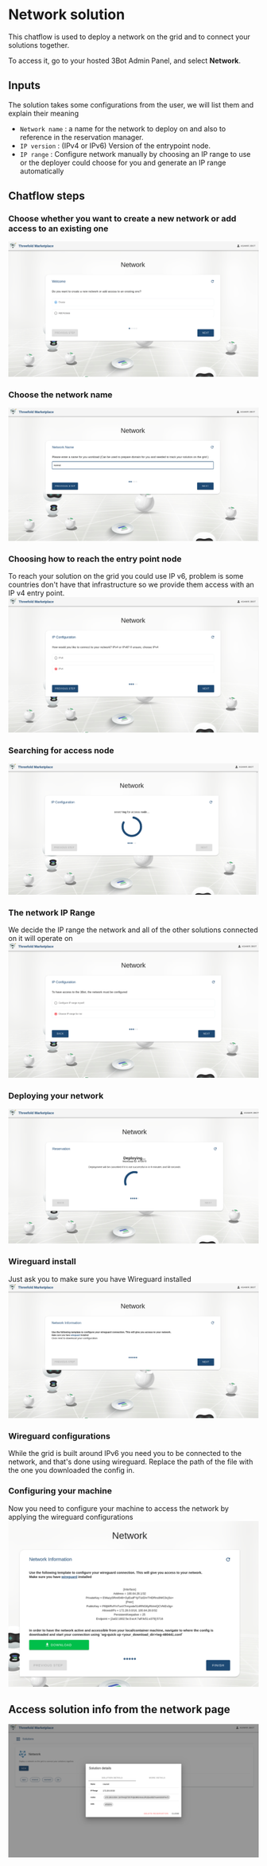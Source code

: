 # Network solution

This chatflow is used to deploy a network on the grid and to connect your solutions together.

To access it, go to your hosted 3Bot Admin Panel, and select __Network__.

## Inputs

The solution takes some configurations from the user, we will list them and explain their meaning

- `Network name` : a name for the network to deploy on and also to reference in the reservation manager.
- `IP version` : (IPv4 or IPv6) Version of the entrypoint node.
- `IP range` : Configure network manually by choosing an IP range to use or the deployer could choose for you and generate an IP range automatically

## Chatflow steps

### Choose whether you want to create a new network or add access to an existing one

![Step1](./img/network_1.png)

### Choose the network name
![Step2](./img/network_2.png)

### Choosing how to reach the entry point node
To reach your solution on the grid you could use IP v6, problem is some countries don't have that infrastructure so we provide them access with an IP v4 entry point.
![Step3](./img/network_3.png)

### Searching for access node
![Step4](./img/network_4.png)

### The network IP Range
We decide the IP range the network and all of the other solutions connected on it will operate on
![Step5](./img/network_5.png)

### Deploying your network
![Step6](./img/network_6.png)

### Wireguard install
Just ask you to make sure you have Wireguard installed
![Step7](./img/network_7.png)

### Wireguard configurations
While the grid is built around IPv6 you need you to be connected to the network, and that's done using wireguard. Replace the path of the file with the one you downloaded the config in.
### Configuring your machine
Now you need to configure your machine to access the network by applying the wireguard configurations
![Step8](./img/network_8.png)


## Access solution info from the network page
![Step9](./img/network_10.png)